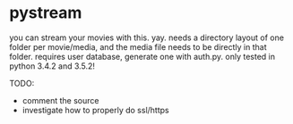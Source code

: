 # pystream

you can stream your movies with this. yay.
needs a directory layout of one folder per movie/media, and the media file needs to be directly in that folder.
requires user database, generate one with auth.py.
only tested in python 3.4.2 and 3.5.2!

TODO:
- comment the source
- investigate how to properly do ssl/https
